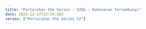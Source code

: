 ```yaml
---
title: "Pertaruhan the Series - S2E6 - Kebenaran Tersembunyi"
date: 2023-12-17T13:34:18Z
series: ["Pertaruhan the Series S2"]
---
```



<mux-player stream-type="on-demand"
  src="https://kp3d-my.sharepoint.com/personal/ryoo_kp3d_onmicrosoft_com/_layouts/15/download.aspx?share=EcUP99z-hZdPsMu_CP4lEJoBQRwi1f-Oeh6TwQXh_ELF_g" prefer-playback="mse" controls>
  </mux-player>
  
  
  <script src="https://cdn.jsdelivr.net/npm/@mux/mux-player"></script>
  
 <script type="application/ld+json">
 {
  "@context": "https://schema.org/",
  "@type": "VideoObject",
  "name": "Pertaruhan the Series - S2E6 - Kebenaran Tersembunyi",
  "contentUrl": "https://stream.mux.com/sz8B00JQGOFGux7vysZmQkIfpcED502viDzaU4WZiQR7o.m3u8",
  "thumbnailUrl": "https://www.themoviedb.org/t/p/original/zwsJRRmVozVZ1tDs8buIs97pCqm.jpg?width=314&fit_mode=preserve&time=25",
  "uploadDate": "2023-12-17T13:34:18Z",
}

</script>